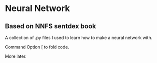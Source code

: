 # Neural Network 
## Based on NNFS sentdex book

A collection of .py files I used to learn how to make a neural network with.

Command Option [ to fold code.

More later.
